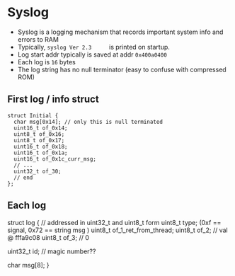 # Syslog
- Syslog is a logging mechanism that records important system info and errors to RAM
- Typically, `syslog Ver 2.3     ` is printed on startup.
- Log start addr typically is saved at addr `0x400a0400`
- Each log is `16` bytes
- The log string has no null terminator (easy to confuse with compressed ROM)

## First log / info struct
```
struct Initial {
  char msg[0x14]; // only this is null terminated
  uint16_t of_0x14;
  uint8_t of_0x16;
  uint8_t of_0x17;
  uint16_t of_0x18;
  uint16_t of_0x1a;
  uint16_t of_0x1c_curr_msg;
  // ...
  uint32_t of_30;
  // end
};
```

## Each log
struct log {
  // addressed in uint32_t and uint8_t form
  uint8_t type; (0xf == signal, 0x72 == string msg  )
  uint8_t of_1_ret_from_thread;
  uint8_t of_2; // val @ fffa9c08
  uint8_t of_3; // 0
  
  uint32_t id; // magic number??
  
  char msg[8];
}
